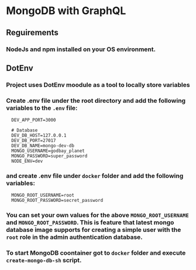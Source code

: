 # MongoDB with GraphQL

## Reguirements

### NodeJs and npm installed on your OS environment.

## DotEnv

### Project uses DotEnv moodule as a tool to locally store variables

### Create .env file under the root directory and add the following variables to the `.env` file:

```
  DEV_APP_PORT=3000

  # Database
  DEV_DB_HOST=127.0.0.1
  DEV_DB_PORT=27017
  DEV_DB_NAME=mongo-dev-db
  MONGO_USERNAME=godbay_planet
  MONGO_PASSWORD=super_password
  NODE_ENV=dev
```

### and create .env file under `docker` folder and add the following variables:

```
  MONGO_ROOT_USERNAME=root
  MONGO_ROOT_PASSWORD=secret_password
```

### You can set your own values for the above `MONGO_ROOT_USERNAME` and `MONGO_ROOT_PASSWORD`. This is feature that latest mongo database image supports for creating a simple user with the `root` role in the admin authentication database.

### To start MongoDB coontainer got to `docker` folder and execute `create-mongo-db-sh` script.
